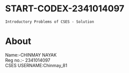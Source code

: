 # START-CODEX-2341014097
    Introductory Problems of CSES - Solution

# About
Name:-CHINMAY NAYAK <br>
Reg no.:- 2341014097 <br>
CSES USERNAME:Chinmay_81 <br>
